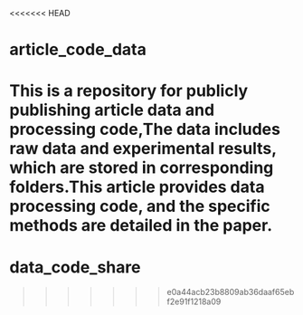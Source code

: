 <<<<<<< HEAD
# article_code_data
This is a repository for publicly publishing article data and processing code,The data includes raw data and experimental results, which are stored in corresponding folders.This article provides data processing code, and the specific methods are detailed in the paper.
=======
# data_code_share
>>>>>>> e0a44acb23b8809ab36daaf65ebf2e91f1218a09
